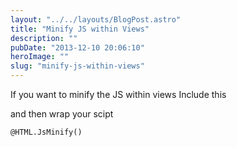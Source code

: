 ```yaml
---
layout: "../../layouts/BlogPost.astro"
title: "Minify JS within Views"
description: ""
pubDate: "2013-12-10 20:06:10"
heroImage: ""
slug: "minify-js-within-views"
---
```


If you want to minify the JS within views
Include this

<script src="https://gist.github.com/nareshjois/7705885.js"></script>

and then wrap your scipt

`@HTML.JsMinify()`


